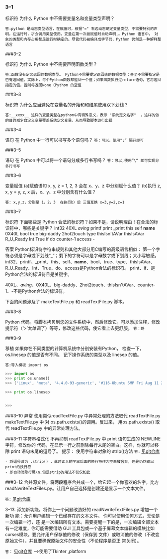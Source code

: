 
### 3–1

标识符  为什么 Python 中不需要变量名和变量类型声明？

`答:python 是动态类型语言，在赋值时，根据"=" 右边动态确定变量类型，不需要特别的声明，在运行时，才会调用类型使用。变量在第一次被赋值时自动声明,。Python 语言中， 对象的类型和内存占用都是运行时确定的。尽管代码被编译成字节码，Python 仍然是一种解释型语言`

###3–2

标识符 为什么 Python 中不需要声明函数类型？

`答:函数没有定义返回的数据类型。 Python不需要提定返回值的数据类型；甚至不需要指定是否有返回值。实际上，每个Python函数都返回一个值；如果函数执行过return语句，它将返回指定的值，否则将返回None（Python 的空值`

###3–3

标识符 为什么应当避免在变量名的开始和和结尾使用双下划线？

`答:__xxxx__ 这样的变量类型在python中有特殊意义，表示 "系统定义名字"  ，这样的做的目的减少自定义变量覆盖系统定义变量，从而导致脚本运行出错`

###3–4

语句 在 Python 中一行可以书写多个语句吗？
`答：可以，使用";“ 隔开即可`

###3–5

语句 在 Python 中可以将一个语句分成多行书写吗？
`答：可以,使用”\“ 即可实现分多行书写`

###3–6

变量赋值
(a)赋值语句 x, y, z = 1, 2, 3 会在 x、y、z 中分别赋什么值？
(b)执行 z, x, y = y, z, x 后，x、y、z 中分别含有什么值？

`答: x,y,z，分别是 1，2，3  在执行b）后 三值互换
x=3,y=2,z=1
`

###3–7

标识符 下面哪些是 Python 合法的标识符？如果不是，请说明理由！在合法的标
识符中，哪些是关键字？
int32  40XL  $aving$  printf  print
_print  this  self  __name__ 0X40L
bool  true  big-daddy 2hot2touch type
thisIsn'tAVar thisIsAVar R_U_Ready Int  True
if  do  counter-1 access  -

答案
Python标识符字符串规则和其他大部分用C编写的高级语言相似：
第一个字符必须是字母或下划线“_”；剩下的字符可以是字母数字或下划线；大小写敏感。
int32、printf、_print、this、self、__name__、bool、true、type、thisIsAVar、R_U_Ready、Int、True、do、access是Python合法的标识符。
print、if、是Python合法的标识符且是关键字。

40XL、$aving$、0X40L、big-daddy、2hot2touch、thisIsn'tAVar、counter-1、-不是Python合法的标识符。

下面的问题涉及了 makeTextFile.py 和 readTextFile.py 脚本。

###3–8

Python 代码。将脚本拷贝到您的文件系统中，然后修改它。可以添加注释，修改
提示符（‘>’太单调了）等等，修改这些代码，使它看上去更舒服。
`答：略`

###3–9

移植 如果你在不同类型的计算机系统中分别安装有Python， 检查一下，
os.linesep 的值是否有不同。 记下操作系统的类型以及 linesep 的值。

`答:导入模板 import os `
```python
>>> import os
>>> print os.uname()
>>> ('Linux', 'meta', '4.4.0-93-generic', '#116-Ubuntu SMP Fri Aug 11 21:17:51 UTC 2017', 'x86_64')

>>> print os.linesep


>>>
```

###3–10
异常 使用类似readTextFile.py 中异常处理的方法取代 readTextFile.py
makeTextFile.py 中 对 os.path.exists()的调用。反过来， 用os.path.exists() 取 代
readTextFile.py 中的异常处理方法。


###3–11
字符串格式化 不再抑制 readTextFile.py 中 print 语句生成的 NEWLINE 字符，修改你的
代码，在显示一行之前删除每行末尾的空白。这样，你就可以移除 print 语句末尾的逗号了。
提示： 使用字符串对象的 strip()方法
`答:` [见git仓库](./3.11.py)

```
- 将逗号改为 .strip() ，此时读入的字串后面的换行符作为空白被舍弃，但是仍然输出print的换行符
- 即自动消除行尾\n,但是strip的用法不仅仅如此
```

###3–12
合并源文件。将两段程序合并成一个，给它起一个你喜欢的名字，比方
readNwriteTextFiles.py。让用户自己选择是创建还是显示一个文本文件。

`答:` [见git仓库](./3.12.py)



3–13. 添加新功能。将你上一个问题改造好的 readNwriteTextFiles.py 增加一个新功
能：允许用户编辑一个已经存在的文本文件。 你可以使用任何方式，无论是一次编辑一行，还
是一次编辑所有文本。需要提醒一下的是，一次编辑全部文本有一定难度，你可能需要借助 GUI
工具包或一个基于屏幕文本编辑的模块比如 curses模块。要允许用户保存他的修改（保存到
文件）或取消他的修改（不改变原始文件），并且要确保原始文件的安全性（不论程序是否正
常关闭）。


`答：` [见git仓库](./3.13.py)  -->使用了Tkinter  ,platform
